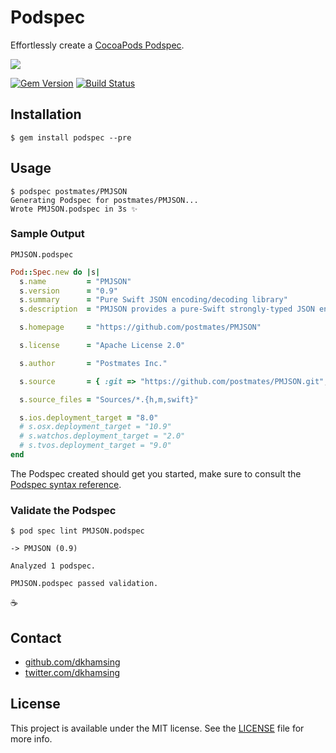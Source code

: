# Podspec

Effortlessly create a [CocoaPods Podspec](https://guides.cocoapods.org/making/specs-and-specs-repo.html).

![](http://i.giphy.com/rsQu1BC0BF8wo.gif)

[![Gem Version](https://badge.fury.io/rb/podspec.svg)](https://badge.fury.io/rb/podspec) [![Build Status](https://travis-ci.org/dkhamsing/podspec.svg)](https://travis-ci.org/dkhamsing/podspec)

## Installation

```shell
$ gem install podspec --pre
```

## Usage

```shell
$ podspec postmates/PMJSON
Generating Podspec for postmates/PMJSON...
Wrote PMJSON.podspec in 3s ✨
```

### Sample Output

`PMJSON.podspec`

```ruby
Pod::Spec.new do |s|
  s.name         = "PMJSON"
  s.version      = "0.9"
  s.summary      = "Pure Swift JSON encoding/decoding library"
  s.description  = "PMJSON provides a pure-Swift strongly-typed JSON encoder/decoder as well as a set of convenience methods for converting to/from Foundation objects and for decoding JSON structures."

  s.homepage     = "https://github.com/postmates/PMJSON"

  s.license      = "Apache License 2.0"

  s.author       = "Postmates Inc."

  s.source       = { :git => "https://github.com/postmates/PMJSON.git", :tag => "v0.9" }

  s.source_files = "Sources/*.{h,m,swift}"

  s.ios.deployment_target = "8.0"
  # s.osx.deployment_target = "10.9"
  # s.watchos.deployment_target = "2.0"
  # s.tvos.deployment_target = "9.0"
end
```

The Podspec created should get you started, make sure to consult the [Podspec syntax reference](https://guides.cocoapods.org/syntax/podspec.html).

### Validate the Podspec

```
$ pod spec lint PMJSON.podspec

-> PMJSON (0.9)

Analyzed 1 podspec.

PMJSON.podspec passed validation.
```

:coffee: 

## Contact

- [github.com/dkhamsing](https://github.com/dkhamsing)
- [twitter.com/dkhamsing](https://twitter.com/dkhamsing)

## License

This project is available under the MIT license. See the [LICENSE](LICENSE) file for more info.
